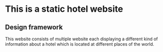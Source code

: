 # This is a static hotel website
## Design framework
This website consists of multiple website each displaying a different kind of information about a hotel which is located at different places of the world.
